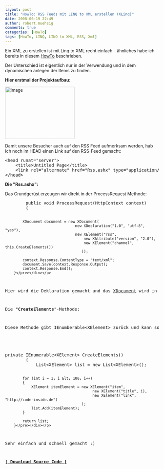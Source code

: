 ```yaml
---
layout: post
title: "HowTo: RSS Feeds mit LINQ to XML erstellen (XLinq)"
date: 2008-06-19 22:49
author: robert.muehsig
comments: true
categories: [HowTo]
tags: [HowTo, LINQ, LINQ to XML, RSS, Xml]
---
```

<p>Ein XML zu erstellen ist mit Linq to XML recht einfach - ähnliches habe ich bereits in diesem <a href="http://code-inside.de/blog/2008/02/28/howto-linq-to-xml-daten-schreiben/">HowTo</a> beschrieben.</p> <p>Der Unterschied ist eigentlich nur in der Verwendung und in dem dynamischen anlegen der Items zu finden.</p> <p><strong>Hier erstmal der Projektaufbau:</strong></p> <p><a href="{{BASE_PATH}}/assets/wp-images/image465.png"><img style="border-right: 0px; border-top: 0px; border-left: 0px; border-bottom: 0px" height="171" alt="image" src="{{BASE_PATH}}/assets/wp-images/image-thumb444.png" width="227" border="0"></a> </p> <p>Damit unsere Besucher auch auf den RSS Feed aufmerksam werden, hab ich noch im HEAD einen Link auf den RSS-Feed gemacht:</p> <div class="wlWriterSmartContent" id="scid:812469c5-0cb0-4c63-8c15-c81123a09de7:e1cb8bf2-ee8d-4116-8774-ee6da4bbdd45" style="padding-right: 0px; display: inline; padding-left: 0px; float: none; padding-bottom: 0px; margin: 0px; padding-top: 0px"><pre name="code" class="c#">&lt;head runat="server"&gt;
    &lt;title&gt;Untitled Page&lt;/title&gt;
    &lt;link rel="alternate" href="Rss.ashx" type="application/rss+xml" title="" id="rss" /&gt;
&lt;/head&gt;</pre></div>
<p><strong>Die "Rss.ashx":</strong></p>
<p>Das Grundgerüst erzeugen wir direkt in der ProcessRequest Methode:</p>
<p>
<div class="wlWriterSmartContent" id="scid:812469c5-0cb0-4c63-8c15-c81123a09de7:d1392f9b-f8ff-47ee-840a-e012854da8ce" style="padding-right: 0px; display: inline; padding-left: 0px; float: none; padding-bottom: 0px; margin: 0px; padding-top: 0px"><pre name="code" class="c#">        public void ProcessRequest(HttpContext context)
        {

            XDocument document = new XDocument(
                                    new XDeclaration("1.0", "utf-8", "yes"),
                                    new XElement("rss",
                                        new XAttribute("version", "2.0"),
                                        new XElement("channel", this.CreateElements())
                                       ));

            context.Response.ContentType = "text/xml";
            document.Save(context.Response.Output);
            context.Response.End();
        }</pre></div></p>
<p>Hier wird die Deklaration gemacht und das <a href="http://msdn.microsoft.com/en-us/library/system.xml.linq.xdocument.aspx">XDocument</a> wird in den Response.Output geschrieben. Unsere Items erzeugen wir an einer anderen Stelle - und zwar in der "<strong>CreateElements</strong>" Methode.</p>
<p>Die "<strong>CreateElements</strong>"-Methode:</p>
<p>Diese Methode gibt IEnumberable&lt;XElement&gt; zurück und kann somit direkt in den Baum eingefügt werden:</p>
<p>
<div class="wlWriterSmartContent" id="scid:812469c5-0cb0-4c63-8c15-c81123a09de7:eeba6da7-0edb-480f-b32f-38b94a0fa822" style="padding-right: 0px; display: inline; padding-left: 0px; float: none; padding-bottom: 0px; margin: 0px; padding-top: 0px"><pre name="code" class="c#">private IEnumerable&lt;XElement&gt; CreateElements()
        {
            List&lt;XElement&gt; list = new List&lt;XElement&gt;();

            for (int i = 1; i &lt; 100; i++)
            {
                XElement itemElement = new XElement("item",
                                            new XElement("title", i),
                                            new XElement("link", "http://code-inside.de")
                                       );
                list.Add(itemElement);
            }

            return list;
        }</pre></div></p>
<p>Sehr einfach und schnell gemacht :)</p>
<p><strong><a href="http://{{BASE_PATH}}/assets/files/democode/xlinqrss/xlinqrss.zip">[ Download Source Code ]</a></strong></p>
